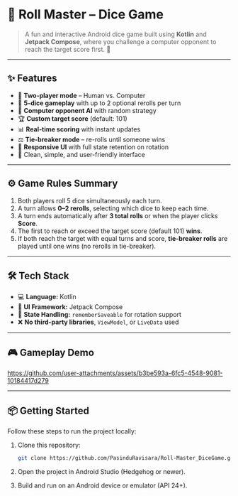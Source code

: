 # 🎲 Roll Master – Dice Game

> A fun and interactive Android dice game built using **Kotlin** and **Jetpack Compose**, where you challenge a computer opponent to reach the target score first. 🎯

---

## ✨ Features

- 🎲 **Two-player mode** – Human vs. Computer
- 🔄 **5-dice gameplay** with up to 2 optional rerolls per turn  
- 🤖 **Computer opponent AI** with random strategy 
- 🏆 **Custom target score** (default: 101)
- 📊 **Real-time scoring** with instant updates  
- ⚖️ **Tie-breaker mode** – re-rolls until someone wins  
- 📱 **Responsive UI** with full state retention on rotation  
- 🎨 Clean, simple, and user-friendly interface 

---

## ⚙️ Game Rules Summary

1. Both players roll 5 dice simultaneously each turn.  
2. A turn allows **0–2 rerolls**, selecting which dice to keep each time.  
3. A turn ends automatically after **3 total rolls** or when the player clicks **Score**.  
4. The first to reach or exceed the target score (default 101) **wins**.  
5. If both reach the target with equal turns and score, **tie-breaker rolls** are played until one wins (no rerolls in tie-breaker).  

---

## 🛠️ Tech Stack

- 💻 **Language:** Kotlin  
- 🎨 **UI Framework:** Jetpack Compose  
- 🔄 **State Handling:** `rememberSaveable` for rotation support  
- ❌ **No third-party libraries**, `ViewModel`, or `LiveData` used  

---
## 🎮 Gameplay Demo

https://github.com/user-attachments/assets/b3be593a-6fc5-4548-9081-10184417d279


---
## 📦 Getting Started

Follow these steps to run the project locally:

1. Clone this repository:
   ```bash
   git clone https://github.com/PasinduRavisara/Roll-Master_DiceGame.git
2. Open the project in Android Studio (Hedgehog or newer).

3. Build and run on an Android device or emulator (API 24+).


